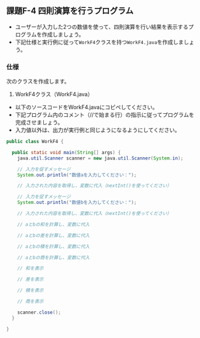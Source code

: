 ## 課題F-4 四則演算を行うプログラム

- ユーザーが入力した2つの数値を使って、四則演算を行い結果を表示するプログラムを作成しましょう。
- 下記仕様と実行例に従って`WorkF4`クラスを持つ`WorkF4.java`を作成しましょう。

### 仕様

次のクラスを作成します。

1. WorkF4クラス（WorkF4.java）

- 以下のソースコードをWorkF4.javaにコピペしてください。
- 下記プログラム内のコメント（//で始まる行）の指示に従ってプログラムを完成させましょう。
- 入力値以外は、出力が実行例と同じようになるようにしてください。

```java
public class WorkF4 {

  public static void main(String[] args) {
    java.util.Scanner scanner = new java.util.Scanner(System.in);

    // 入力を促すメッセージ
    System.out.println("数値aを入力してください：");

    // 入力された内容を取得し、変数に代入（nextInt()を使ってください）

    // 入力を促すメッセージ
    System.out.println("数値bを入力してください：");

    // 入力された内容を取得し、変数に代入（nextInt()を使ってください）

    // aとbの和を計算し、変数に代入

    // aとbの差を計算し、変数に代入

    // aとbの積を計算し、変数に代入

    // aとbの商を計算し、変数に代入

    // 和を表示

    // 差を表示

    // 積を表示

    // 商を表示

    scanner.close();
  }

}
```
